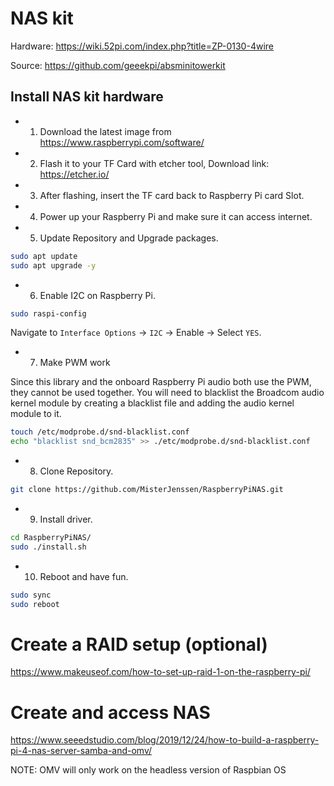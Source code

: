 # NAS kit
Hardware: https://wiki.52pi.com/index.php?title=ZP-0130-4wire

Source: https://github.com/geeekpi/absminitowerkit

## Install NAS kit hardware
* 1. Download the latest image from https://www.raspberrypi.com/software/
* 2. Flash it to your TF Card with etcher tool, Download link: https://etcher.io/
* 3. After flashing, insert the TF card back to Raspberry Pi card Slot.
* 4. Power up your Raspberry Pi and make sure it can access internet.
* 5. Update Repository and Upgrade packages.
```bash
sudo apt update 
sudo apt upgrade -y 
```
* 6. Enable I2C on Raspberry Pi.
```bash
sudo raspi-config
```
Navigate to `Interface Options` -> `I2C` -> Enable -> Select `YES`. 

* 7. Make PWM work

Since this library and the onboard Raspberry Pi audio both use the PWM, they cannot be used together. You will need to blacklist the Broadcom audio kernel module by creating a blacklist file and adding the audio kernel module to it.
```bash
touch /etc/modprobe.d/snd-blacklist.conf
echo "blacklist snd_bcm2835" >> ./etc/modprobe.d/snd-blacklist.conf
```

* 8. Clone Repository.
```bash
git clone https://github.com/MisterJenssen/RaspberryPiNAS.git
```
* 9. Install driver.
```bash
cd RaspberryPiNAS/
sudo ./install.sh
```
* 10. Reboot and have fun.
```bash
sudo sync
sudo reboot
```

# Create a RAID setup (optional)
https://www.makeuseof.com/how-to-set-up-raid-1-on-the-raspberry-pi/

# Create and access NAS
https://www.seeedstudio.com/blog/2019/12/24/how-to-build-a-raspberry-pi-4-nas-server-samba-and-omv/

NOTE: OMV will only work on the headless version of Raspbian OS
